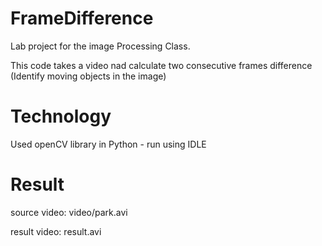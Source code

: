 # FrameDifference

Lab project for the image Processing Class.

This code takes a video nad calculate two consecutive frames difference (Identify moving objects in the image)

# Technology

Used openCV library in Python - run using IDLE

# Result

source video: video/park.avi

result video: result.avi
